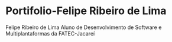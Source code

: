 # Portifolio-Felipe Ribeiro de Lima

 Felipe Ribeiro de Lima
Aluno de Desenvolvimento de Software e Multiplantaformas da FATEC-Jacareí
